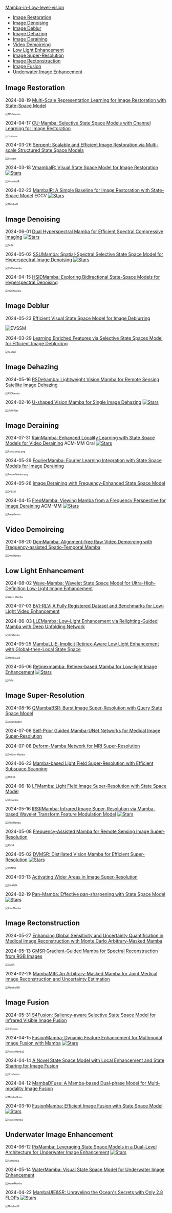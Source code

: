 [Mamba-in-Low-level-vision](https://arxiv.org/search/advanced?advanced=&terms-0-operator=AND&terms-0-term=mamba&terms-0-field=all&terms-1-operator=OR&terms-1-term=%22state+space+model%22&terms-1-field=all&classification-computer_science=y&classification-physics_archives=all&classification-include_cross_list=include&date-year=&date-filter_by=date_range&date-from_date=2024&date-to_date=&date-date_type=submitted_date_first&abstracts=show&size=200&order=-announced_date_first&start=0)

<!--ts-->
   * [Image Restoration](#image-restoration)
   * [Image Denoising](#image-denoising)
   * [Image Deblur](#image-deblur)
   * [Image Dehazing](#image-dehazing)
   * [Image Deraining](#image-deraining)
   * [Video Demoireing](#video-demoireing)
   * [Low Light Enhancement](#low-light-enhancement)
   * [Image Super-Resolution](#image-super-resolution)
   * [Image Rectonstruction](#image-rectonstruction)
   * [Image Fusion](#image-fusion)
   * [Underwater Image Enhancement](#underwater-image-enhancement)

<!-- Created by https://github.com/ekalinin/github-markdown-toc -->
<!-- Added by: runner, at: Thu Aug 22 00:37:45 UTC 2024 -->

<!--te-->

## Image Restoration

2024-08-19 [Multi-Scale Representation Learning for Image Restoration with State-Space Model](https://arxiv.org/abs/2408.10145)

<img src="./assets/MS-Mamba.png" alt="MS-Mamba" style="zoom:50%;" />

2024-04-17 [CU-Mamba: Selective State Space Models with Channel Learning for Image Restoration](https://arxiv.org/abs/2404.11778)

<img src="./assets/CU-Mamba.png" alt="CU-Mamba" style="zoom:40%;" />

2024-03-26 [Serpent: Scalable and Efficient Image Restoration via Multi-scale Structured State Space Models](https://arxiv.org/abs/2403.17902)

<img src="./assets/Serpent.png" alt="Serpent" style="zoom:50%;" />

2024-03-18 [VmambaIR: Visual State Space Model for Image Restoration](https://arxiv.org/abs/2403.11423) [![Stars](https://img.shields.io/github/stars/AlphacatPlus/VmambaIR)](https://github.com/AlphacatPlus/VmambaIR)

<img src="./assets/VmambaIR.png" alt="VmambaIR" style="zoom:50%;" />

2024-02-23 [MambaIR: A Simple Baseline for Image Restoration with State-Space Model](https://arxiv.org/abs/2402.15648) ECCV [![Stars](https://img.shields.io/github/stars/csguoh/MambaIR)](https://github.com/csguoh/MambaIR)

<img src="./assets/MambaIR.png" alt="MambaIR" style="zoom:50%;" />

## Image Denoising

2024-06-01 [Dual Hyperspectral Mamba for Efficient Spectral Compressive Imaging](https://arxiv.org/abs/2406.00449) [![Stars](https://img.shields.io/github/stars/JiahuaDong/DHM)](https://github.com/JiahuaDong/DHM)

<img src="./assets/DHM.png" alt="DHM" style="zoom:50%;" />

2024-05-02 [SSUMamba: Spatial-Spectral Selective State Space Model for Hyperspectral Image Denoising](https://arxiv.org/abs/2405.01726) [![Stars](https://img.shields.io/github/stars/lronkitty/SSUMamba)](https://github.com/lronkitty/SSUMamba)

<img src="./assets/SSASmamba.png" alt="SSASmamba" style="zoom:50%;" />

2024-04-15 [HSIDMamba: Exploring Bidirectional State-Space Models for Hyperspectral Denoising](https://arxiv.org/abs/2404.09697)

<img src="./assets/HSIDMamba.png" alt="HSIDMamba" style="zoom:50%;" />

## Image Deblur

2024-05-23 [Efficient Visual State Space Model for Image Deblurring](https://arxiv.org/abs/2405.14343)

<img src="./assets/EVSSM.png" alt="EVSSM"  />

2024-03-29 [Learning Enriched Features via Selective State Spaces Model for Efficient Image Deblurring](https://arxiv.org/abs/2403.20106)

<img src="./assets/ALGNet.png" alt="ALGNet" style="zoom:50%;" />

## Image Dehazing

2024-05-16 [RSDehamba: Lightweight Vision Mamba for Remote Sensing Satellite Image Dehazing](https://arxiv.org/abs/2405.10030)

<img src="./assets/RSDhamba.png" alt="RSDhamba" style="zoom:50%;" />

2024-02-16 [U-shaped Vision Mamba for Single Image Dehazing](https://arxiv.org/abs/2402.04139) [![Stars](https://img.shields.io/github/stars/zzr-idam/UVM-Net)](https://github.com/zzr-idam/UVM-Net)

<img src="./assets/UVM-Net.png" alt="UVM-Net" style="zoom:50%;" />

## Image Deraining

2024-07-31 [RainMamba: Enhanced Locality Learning with State Space Models for Video Deraining](https://arxiv.org/abs/2407.21773v1) ACM-MM Oral [![Stars](https://img.shields.io/github/stars/TonyHongtaoWu/RainMamba)](https://github.com/TonyHongtaoWu/RainMamba)

<img src="./assets/RainMamba.png" alt="RainMamba.png" style="zoom:50%;" />

2024-05-29 [FourierMamba: Fourier Learning Integration with State Space Models for Image Deraining](https://arxiv.org/abs/2405.19450)

<img src="./assets/FourierMamba.png" alt="FourierMamba.png" style="zoom:50%;" />

2024-05-26 [Image Deraining with Frequency-Enhanced State Space Model](https://arxiv.org/abs/2405.16470)

<img src="./assets/DFSSM.png" alt="DFSSM" style="zoom:50%;" />

2024-04-15 [FreqMamba: Viewing Mamba from a Frequency Perspective for Image Deraining](https://arxiv.org/abs/2404.09476) ACM-MM [![Stars](https://img.shields.io/github/stars/aSleepyTree/FreqMamba)](https://github.com/aSleepyTree/FreqMamba)

<img src="./assets/FreqMamba.png" alt="FreqMamba" style="zoom:50%;" />

## Video Demoireing

2024-08-20 [DemMamba: Alignment-free Raw Video Demoireing with Frequency-assisted Spatio-Temporal Mamba](https://arxiv.org/abs/2408.10679)

<img src="./assets/DemMamba.png" alt="DemMamba" style="zoom:50%;" />

## Low Light Enhancement

2024-08-02 [Wave-Mamba: Wavelet State Space Model for Ultra-High-Definition Low-Light Image Enhancement](https://arxiv.org/abs/2408.01276)

<img src="./assets/Wave-Mamba.png" alt="Wave-Mamba" style="zoom:50%;" />

2024-07-03 [BVI-RLV: A Fully Registered Dataset and Benchmarks for Low-Light Video Enhancement](https://arxiv.org/abs/2407.03535)

2024-06-03 [LLEMamba: Low-Light Enhancement via Relighting-Guided Mamba with Deep Unfolding Network](https://arxiv.org/abs/2406.01028)

<img src="./assets/LLEMamba.png" alt="LLEMamba" style="zoom:50%;" />

2024-05-25 [MambaLLIE: Implicit Retinex-Aware Low Light Enhancement with Global-then-Local State Space](https://arxiv.org/abs/2405.16105)

<img src="./assets/MambaLLIE.png" alt="MambaLLIE" style="zoom:50%;" />

2024-05-06 [Retinexmamba: Retinex-based Mamba for Low-light Image Enhancement](https://arxiv.org/abs/2405.03349) [![Stars](https://img.shields.io/github/stars/YhuoyuH/RetinexMamba)](https://github.com/YhuoyuH/RetinexMamba)

<img src="./assets/IFVM.png" alt="IFVM" style="zoom:50%;" />

## Image Super-Resolution

2024-08-16 [QMambaBSR: Burst Image Super-Resolution with Query State Space Model](https://arxiv.org/abs/2408.08665)

<img src="./assets/QMambaBSR.png" alt="QMambaBSR" style="zoom:50%;" />

2024-07-08 [Self-Prior Guided Mamba-UNet Networks for Medical Image Super-Resolution](https://arxiv.org/abs/2407.05993)

2024-07-08 [Deform-Mamba Network for MRI Super-Resolution](https://arxiv.org/abs/2407.05969)

<img src="./assets/Deform-Mamba.png" alt="Deform-Mamba" style="zoom:50%;" />

2024-06-23 [Mamba-based Light Field Super-Resolution with Efficient Subspace Scanning](https://arxiv.org/abs/2406.16083)

<img src="./assets/MLFSR.png" alt="MLFSR" style="zoom:50%;" />

2024-06-18 [LFMamba: Light Field Image Super-Resolution with State Space Model](https://arxiv.org/abs/2406.12463)

<img src="./assets/LFMamba.png" alt="LFmamba" style="zoom:50%;" />

2024-05-16 [IRSRMamba: Infrared Image Super-Resolution via Mamba-based Wavelet Transform Feature Modulation Model](https://arxiv.org/abs/2405.09873) [![Stars](https://img.shields.io/github/stars/yongsongH/IRSRMamba)](https://github.com/yongsongH/IRSRMamba)

<img src="./assets/IRSRMamba.png" alt="IRSRMamba" style="zoom:50%;" />

2024-05-08 [Frequency-Assisted Mamba for Remote Sensing Image Super-Resolution](https://arxiv.org/abs/2405.04964)

<img src="./assets/FMSR.png" alt="FMSR" style="zoom:50%;" />

2024-05-02 [DVMSR: Distillated Vision Mamba for Efficient Super-Resolution](https://arxiv.org/abs/2405.03008) [![Stars](https://img.shields.io/github/stars/nathan66666/DVMSR)](https://github.com/nathan66666/DVMSR)

<img src="./assets/DVMSR.png" alt="DVMSR" style="zoom:50%;" />

2024-03-13 [Activating Wider Areas in Image Super-Resolution](https://arxiv.org/abs/2403.08330)

<img src="./assets/SR-MMA.png" alt="SR-MMA" style="zoom:50%;" />

2024-02-19 [Pan-Mamba: Effective pan-sharpening with State Space Model](https://arxiv.org/abs/2402.12192) [![Stars](https://img.shields.io/github/stars/alexhe101/Pan-Mamba)](https://github.com/alexhe101/Pan-Mamba)

<img src="./assets/Pan-Mamba.png" alt="Pan-Mamba" style="zoom:50%;" />

## Image Rectonstruction

2024-05-27 [Enhancing Global Sensitivity and Uncertainty Quantification in Medical Image Reconstruction with Monte Carlo Arbitrary-Masked Mamba](https://arxiv.org/abs/2405.17659)

2024-05-13 [GMSR:Gradient-Guided Mamba for Spectral Reconstruction from RGB Images](https://arxiv.org/abs/2405.07777)

<img src="./assets/GMSR.png" alt="GMSR" style="zoom:50%;" />

2024-02-28 [MambaMIR: An Arbitrary-Masked Mamba for Joint Medical Image Reconstruction and Uncertainty Estimation](https://arxiv.org/abs/2402.18451)

<img src="./assets/MambaMIR.png" alt="MambaMIR" style="zoom:50%;" />

## Image Fusion

2024-05-31 [S4Fusion: Saliency-aware Selective State Space Model for Infrared Visible Image Fusion](https://arxiv.org/abs/2405.20881)

<img src="./assets/S4Fusion.png" alt="S4Fusion" style="zoom:50%;" />

2024-04-15 [FusionMamba: Dynamic Feature Enhancement for Multimodal Image Fusion with Mamba](https://arxiv.org/abs/2404.09498) [![Stars](https://img.shields.io/github/stars/millieXie/FusionMamba)](https://github.com/millieXie/FusionMamba)

<img src="./assets/FusionMamba2.png" alt="FusionMamba2" style="zoom:50%;" />

2024-04-14 [A Novel State Space Model with Local Enhancement and State Sharing for Image Fusion](https://arxiv.org/abs/2404.09293)

<img src="./assets/LE-Mamba.png" alt="LE-Mamba" style="zoom:50%;" />

2024-04-12 [MambaDFuse: A Mamba-based Dual-phase Model for Multi-modality Image Fusion](https://arxiv.org/abs/2404.08406)

<img src="./assets/MambaDFuse.png" alt="MambaDFuse" style="zoom:50%;" />

2024-03-10 [FusionMamba: Efficient Image Fusion with State Space Model](https://arxiv.org/abs/2404.07932) [![Stars](https://img.shields.io/github/stars/PSRben/FusionMamba)](https://github.com/PSRben/FusionMamba)

<img src="./assets/FusionMamba.png" alt="FusionMamba" style="zoom:50%;" />

## Underwater Image Enhancement

2024-06-12 [PixMamba: Leveraging State Space Models in a Dual-Level Architecture for Underwater Image Enhancement](https://arxiv.org/pdf/2406.08444) [![Stars](https://img.shields.io/github/stars/weitunglin/pixmamba)](https://github.com/weitunglin/pixmamba)

<img src="./assets/PixMamba.png" alt="PixMamba" style="zoom:50%;" />

2024-05-14 [WaterMamba: Visual State Space Model for Underwater Image Enhancement](https://arxiv.org/abs/2405.08419)

<img src="./assets/WaterMamba.png" alt="WaterMamba" style="zoom:50%;" />

2024-04-22 [MambaUIE&SR: Unraveling the Ocean's Secrets with Only 2.8 FLOPs](https://arxiv.org/abs/2404.13884) [![Stars](https://img.shields.io/github/stars/1024AILab/MambaUIE)](https://github.com/1024AILab/MambaUIE)

<img src="./assets/MambaUIE.png" alt="MambaUIE" style="zoom:50%;" />